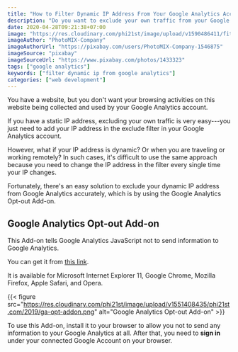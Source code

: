 ```yaml
---
title: "How to Filter Dynamic IP Address From Your Google Analytics Account"
description: "Do you want to exclude your own traffic from your Google Analytics account? Learn how to do it by using the Google Analytics Opt-out Add-on!"
date: 2020-04-28T09:21:38+07:00
image: "https://res.cloudinary.com/phi21st/image/upload/v1590486411/fitrianingrum.me/google_samsung_tablet.png"
imageAuthor: "PhotoMIX-Company"
imageAuthorUrl: "https://pixabay.com/users/PhotoMIX-Company-1546875"
imageSource: "pixabay"
imageSourceUrl: "https://www.pixabay.com/photos/1433323"
tags: ["google analytics"]
keywords: ["filter dynamic ip from google analytics"]
categories: ["web development"]
---
```


You have a website, but you don't want your browsing activities on this website being collected and used by your Google Analytics account. 

If you have a static IP address, excluding your own traffic is very easy---you just need to add your IP address in the exclude filter in your Google Analytics account.

However, what if your IP address is dynamic? Or when you are traveling or working remotely? 
In such cases, it's difficult to use the same approach because you need to change the IP address in the filter every single time your IP changes.

Fortunately, there's an easy solution to exclude your dynamic IP address from Google Analytics accurately, 
which is by using the Google Analytics Opt-out Add-on. 

## Google Analytics Opt-out Add-on

This Add-on tells Google Analytics JavaScript not to send information to Google Analytics. 

You can get it from [this link](https://tools.google.com/dlpage/gaoptout).

It is available for Microsoft Internet Explorer 11, Google Chrome, Mozilla Firefox, Apple Safari, and Opera. 

{{< figure src="https://res.cloudinary.com/phi21st/image/upload/v1551408435/phi21st.com/2019/ga-opt-addon.png" alt="Google Analytics Opt-out Add-on" >}}

To use this Add-on, install it to your browser to allow you not to send any information to your Google Analytics at all. 
After that, you need to **sign in** under your connected Google Account on your browser. 